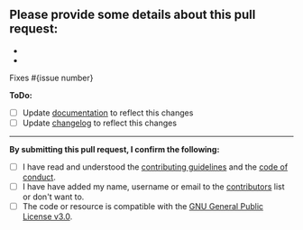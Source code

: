 **Please provide some details about this pull request:**
-
-
-

Fixes #{issue number}

**ToDo:**

- [ ] Update [documentation](https://github.com/BornToBeRoot/NETworkManager/tree/main/Website/docs) to reflect this changes
- [ ] Update [changelog](https://github.com/BornToBeRoot/NETworkManager/tree/main/Website/docs/changelog) to reflect this changes

---

**By submitting this pull request, I confirm the following:**

- [ ] I have read and understood the [contributing guidelines](https://github.com/BornToBeRoot/NETworkManager/blob/main/CONTRIBUTING.md) and the [code of conduct](https://github.com/BornToBeRoot/NETworkManager/blob/main/CODE_OF_CONDUCT.md).
- [ ] I have have added my name, username or email to the [contributors](https://github.com/BornToBeRoot/NETworkManager/blob/main/CONTRIBUTORS.md) list or don't want to.
- [ ] The code or resource is compatible with the [GNU General Public License v3.0](https://github.com/BornToBeRoot/NETworkManager/blob/main/LICENSE).